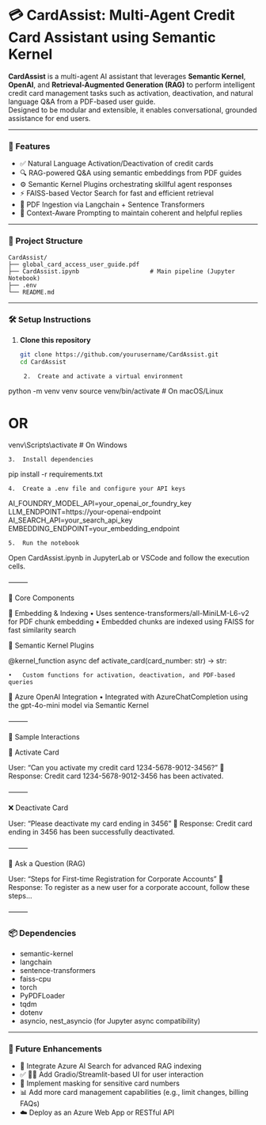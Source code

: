 # 💳 CardAssist: Multi-Agent Credit Card Assistant using Semantic Kernel

**CardAssist** is a multi-agent AI assistant that leverages **Semantic Kernel**, **OpenAI**, and **Retrieval-Augmented Generation (RAG)** to perform intelligent credit card management tasks such as activation, deactivation, and natural language Q&A from a PDF-based user guide.  
Designed to be modular and extensible, it enables conversational, grounded assistance for end users.

---

### 🚀 Features

- ✅ Natural Language Activation/Deactivation of credit cards  
- 🔍 RAG-powered Q&A using semantic embeddings from PDF guides  
- ⚙️ Semantic Kernel Plugins orchestrating skillful agent responses  
- ⚡ FAISS-based Vector Search for fast and efficient retrieval  
- 📄 PDF Ingestion via Langchain + Sentence Transformers  
- 🧠 Context-Aware Prompting to maintain coherent and helpful replies  

---


### 📁 Project Structure

```text
CardAssist/
├── global_card_access_user_guide.pdf   
├── CardAssist.ipynb                    # Main pipeline (Jupyter Notebook)
├── .env                                
└── README.md                           
```

---

### 🛠️ Setup Instructions

1. **Clone this repository**
   ```bash
   git clone https://github.com/yourusername/CardAssist.git
   cd CardAssist

	2.	Create and activate a virtual environment

python -m venv venv
source venv/bin/activate       # On macOS/Linux
# OR
venv\Scripts\activate          # On Windows


	3.	Install dependencies

pip install -r requirements.txt


	4.	Create a .env file and configure your API keys

AI_FOUNDRY_MODEL_API=your_openai_or_foundry_key
LLM_ENDPOINT=https://your-openai-endpoint
AI_SEARCH_API=your_search_api_key
EMBEDDING_ENDPOINT=your_embedding_endpoint


	5.	Run the notebook
Open CardAssist.ipynb in JupyterLab or VSCode and follow the execution cells.

⸻

🔧 Core Components

🔹 Embedding & Indexing
	•	Uses sentence-transformers/all-MiniLM-L6-v2 for PDF chunk embedding
	•	Embedded chunks are indexed using FAISS for fast similarity search

🔹 Semantic Kernel Plugins

@kernel_function
async def activate_card(card_number: str) -> str:

	•	Custom functions for activation, deactivation, and PDF-based queries

🔹 Azure OpenAI Integration
	•	Integrated with AzureChatCompletion using the gpt-4o-mini model via Semantic Kernel

⸻

💬 Sample Interactions

🔧 Activate Card

User: “Can you activate my credit card 1234-5678-9012-3456?”
💬 Response: Credit card 1234-5678-9012-3456 has been activated.

⸻

❌ Deactivate Card

User: “Please deactivate my card ending in 3456”
💬 Response: Credit card ending in 3456 has been successfully deactivated.

⸻

🧠 Ask a Question (RAG)

User: “Steps for First-time Registration for Corporate Accounts”
💬 Response: To register as a new user for a corporate account, follow these steps…

⸻

### 📦 Dependencies

- semantic-kernel
- langchain
- sentence-transformers
- faiss-cpu
- torch
- PyPDFLoader
- tqdm
- dotenv
- asyncio, nest_asyncio (for Jupyter async compatibility)

---

### 🔮 Future Enhancements

- 🧠 Integrate Azure AI Search for advanced RAG indexing
- ✅ 🧑‍💻 Add Gradio/Streamlit-based UI for user interaction
- 🔐 Implement masking for sensitive card numbers
- 📊 Add more card management capabilities (e.g., limit changes, billing FAQs)
- ☁️ Deploy as an Azure Web App or RESTful API
